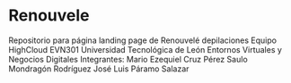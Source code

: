 # Renouvele
Repositorio para página landing page de Renouvelé depilaciones
Equipo HighCloud
EVN301
Universidad Tecnológica de León
Entornos Virtuales y Negocios Digitales
Integrantes:
Mario Ezequiel Cruz Pérez
Saulo Mondragón Rodríguez
José Luis Páramo Salazar

